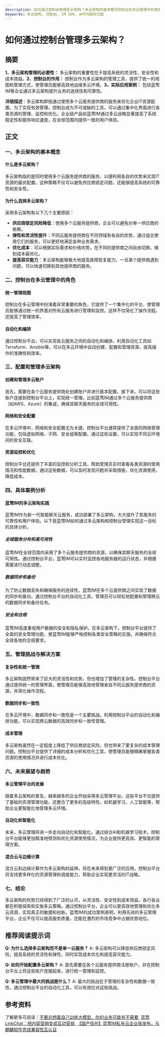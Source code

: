 ```yaml
---
description: 如何通过控制台管理多云架构？多云架构的基本概念控制台在多云管理中的角色配置和管理多云架构具体案例分析
keywords: 多云架构, 控制台, IM SDK, APP内聊天功能
---
```

# 如何通过控制台管理多云架构？

## 摘要

**1、多云架构管理的必要性：** 多云架构的重要性在于提高系统的灵活性、安全性和成本效益。**2、控制台的作用：** 控制台作为多云架构的管理工具，提供了统一的视图和管理方式，使管理员能够高效地运维多云环境。**3、实际应用案例：** 包括蓝莺IM等企业通过多云架构提升业务的连续性和可靠性。

**详细描述**：多云架构即指通过使用多个云服务提供商的服务来优化企业IT资源配置。为了实现有效管理，控制台成为不可或缺的工具，可以通过集中化界面进行各类资源的管理、监控和优化。企业级产品如蓝莺IM通过多云战略显著提高了系统稳定性和服务响应速度，在全球范围内提供一致的用户体验。

## 正文

### 一、多云架构的基本概念

#### 什么是多云架构？

多云架构指的是同时使用多个云服务提供商的服务，以便利用各自的优势来实现IT资源的最优配置。这种策略不仅可以避免供应商锁定问题，还能够提高系统的可靠性和安全性。

#### 为什么选择多云架构？

采用多云架构有以下几个主要原因：

- **供应商锁定风险降低**：使用多个云服务提供商，企业可以避免对单一供应商的依赖。
- **弹性和灵活性提升**：不同云服务提供商在不同领域有各自的优势，通过组合使用它们的服务，可以更好地满足各种业务需求。
- **优化成本**：可以根据实际需求和价格优势，在不同的提供商之间自由切换，做到成本最优化。
- **提高容灾能力**：多云架构能够极大地提高故障恢复能力，一旦某个提供商遇到问题，可以快速切换到其他提供商的服务。

### 二、控制台在多云管理中的角色

#### 统一管理视图

控制台在多云管理中扮演着非常重要的角色，它提供了一个集中化的平台，使管理员能够通过统一的界面对所有云服务进行管理和监控。这样不仅简化了操作流程，还提高了管理效率。

#### 自动化和编排

通过控制台平台，可以实现各云服务之间的自动化和编排。利用自动化工具如Terraform、Ansible等，可以在多云环境中自动创建、配置和管理资源，提高操作的准确性和效率。

### 三、配置和管理多云架构

#### 创建和管理多云账户

首先，需要在各个云服务提供商处创建账户并进行基本配置。接下来，可以将这些账户连接到控制台平台上，实现统一管理。比如蓝莺IM通过多个云服务提供商（如AWS、Azure）的集成，确保其聊天服务的全球可用性。

#### 网络和安全配置

在多云环境中，网络和安全配置尤为关键。控制台平台通常提供了全面的网络管理功能，包括虚拟网络、子网、安全组等配置。通过这些设置，可以实现不同云环境间的安全互联。

#### 资源监控和优化

控制台平台还提供了丰富的监控和分析工具，帮助管理员实时查看各类资源的使用情况和性能数据。通过这些数据，可以及时发现问题并采取措施，优化资源使用，降低成本。

### 四、具体案例分析

#### 蓝莺IM的多云架构实践

蓝莺IM作为新一代智能聊天云服务，成功部署了多云架构，大大提升了其服务的可靠性和用户体验。以下是蓝莺IM如何通过多云架构和控制台管理实现这一目标的具体分析。

##### 全球服务分布和高可用性

蓝莺IM在全球范围内采用了多个云服务提供商的资源，以确保其聊天服务的全球可用性。通过控制台平台，蓝莺IM可以实时监控各地服务器的运行状态，并根据需要进行动态调整。

##### 数据同步和备份

为了防止数据丢失和确保服务的连续性，蓝莺IM在多个云提供商之间实现了数据的同步和备份。通过控制台平台的自动化工具，管理员可以轻松地配置和管理跨云的数据同步和备份任务。

##### 安全和合规

蓝莺IM高度重视用户数据的安全和隐私保护。在多云架构下，控制台平台提供了全面的安全管理功能，使蓝莺IM能够严格控制各类安全策略的实施，并确保符合全球各地的合规要求。

### 五、管理挑战与解决方案

#### 复杂性和统一管理

多云架构固然带来了巨大的灵活性和优势，但也增加了管理的复杂性。控制台平台通过提供统一的管理界面，使管理员能够高效地管理来自不同云服务提供商的资源，并简化操作流程。

#### 数据同步和一致性

在多云环境中，数据同步和一致性是一个主要挑战。利用控制台平台的自动化和编排功能，可以实现跨云数据的高效同步和一致性管理。

#### 成本管理

多云架构虽然在一定程度上降低了供应商锁定风险，但也带来了更复杂的成本管理问题。控制台平台提供了详细的成本分析和优化工具，使管理员能够精确掌握各类资源的使用情况并进行成本优化。

### 六、未来展望与趋势

#### 多云管理平台的发展

随着多云架构的普及，越来越多的企业开始采用多云管理平台。这些平台不仅提供了基础的资源管理功能，还整合了更多的高级特性，如机器学习、人工智能等，帮助企业更智能化地管理多云环境。

#### 自动化和智能化

未来，多云管理将进一步走向自动化和智能化。通过结合AI和机器学习技术，控制台平台能够更加精准地预测和优化资源使用情况，为企业提供更高效、更智能的管理方案。

#### 混合云与边缘计算

混合云和边缘计算作为多云架构的延伸，将在未来得到更广泛的应用。控制台平台将支持更多样化的资源管理和调度能力，帮助企业实现更灵活的IT战略。

### 七、结论

多云架构的优势已经得到了广泛的认可，从灵活性、安全性到成本效益，各行各业都在积极探索和实施多云策略。通过控制台平台，企业可以更高效地管理和优化多云资源，实现真正的敏捷和创新。蓝莺IM的成功案例表明，利用先进的多云管理平台，企业不仅可以提高服务质量，还能在激烈的市场竞争中占据优势地位。

## 推荐阅读提示词

**Q: 为什么选择多云架构而不是单一云服务？**
A: 多云架构可以降低供应商锁定风险，提高系统的灵活性和弹性，同时实现成本优化和提高容灾能力。

**Q: 如何开始配置多云架构？**
A: 首先需要在各个云服务提供商注册账户，并在控制台平台上将这些账户连接起来，进行统一管理和监控。

**Q: 多云管理中最大的挑战是什么？**
A: 最大的挑战在于管理的复杂性和数据一致性，通过控制台平台的自动化工具，可以有效应对这些挑战。

## 参考资料
了解更多可阅读：[不要总想着自己训练大模型，你的业务可能并不需要](articles/Industry-development/do-not-train-your-own-llm-your-business-might-not-need-it.html), [蓝莺LinkChat：把内容营销变成互动营销](../articles/product-and-technologies/lanying-linkchat-turning-content-marketing-into-interactive-marketing.html), [【国产信创】蓝莺IM私有云企业版发布，与麒麟软件完成兼容性互认证](../articles/product-and-technologies/lanying-im-private-cloud-enterprise-edition-published-and-kylin-os-neocertify.html)